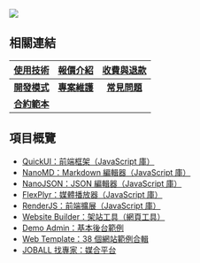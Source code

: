 ![](https://github-readme-stats.vercel.app/api?username=pardnchiu&show_icons=true&theme=default)

## 相關連結

| [使用技術](./使用技術.md) | [報價介紹](./報價介紹.md) | [收費與退款](./收費與退款.md) |
| :-: | :-: | :-: |
| [**開發模式**](./開發模式.md) | [**專案維護**](./專案維護.md) | [**常見問題**](./常見問題.md) |
| [**合約範本**](./合約範本.md) |

## 項目概覽
- [QuickUI：前端框架（JavaScript 庫）](https://quickui.pardn.io)
- [NanoMD：Markdown 編輯器（JavaScript 庫）](https://nanomd.pardn.io)
- [NanoJSON：JSON 編輯器（JavaScript 庫）](https://nanojson.pardn.io)
- [FlexPlyr：媒體播放器（JavaScript 庫）](https://flexplyr.pardn.io)
- [RenderJS：前端擴展（JavaScript 庫）](https://renderjs.pardn.io)
- [Website Builder：架站工具（網頁工具）](https://pardn.io/website-builder)
- [Demo Admin：基本後台範例](https://demo-admin.pardn.io)
- [Web Template：38 個網站範例合輯](https://pardn.io/web-template)
- [JOBALL 找專家：媒合平台](https://joball.tw)
